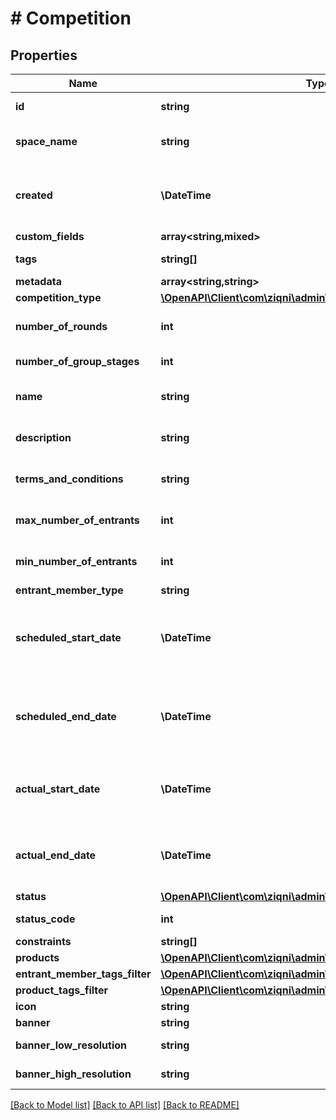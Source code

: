 # # Competition

## Properties

Name | Type | Description | Notes
------------ | ------------- | ------------- | -------------
**id** | **string** | A unique system generated identifier |
**space_name** | **string** | This is the space name which is linked to the account |
**created** | **\DateTime** | ISO8601 timestamp for when a Model was created. All records are stored in UTC time zone |
**custom_fields** | **array<string,mixed>** |  | [optional]
**tags** | **string[]** | A list of id&#39;s used to tag models | [optional]
**metadata** | **array<string,string>** |  | [optional]
**competition_type** | [**\OpenAPI\Client\com\ziqni\admin\sdk\model\CompetitionType**](CompetitionType.md) |  |
**number_of_rounds** | **int** | Number of rounds to be played in a competition |
**number_of_group_stages** | **int** | Number of group stages | [optional]
**name** | **string** | A name or a name of a competition. Can be translated |
**description** | **string** | Description of the competition. Can be translated | [optional]
**terms_and_conditions** | **string** | Terms and conditions of a competition. Can be translated | [optional]
**max_number_of_entrants** | **int** | Maximum number of partiipants allowed in a competition | [optional]
**min_number_of_entrants** | **int** | Maximum number of partiipants allowed in a competition |
**entrant_member_type** | **string** |  | [optional]
**scheduled_start_date** | **\DateTime** | ISO8601 timestamp for when a Competition should start. All records are stored in UTC time zone |
**scheduled_end_date** | **\DateTime** | ISO8601 timestamp for when a Competition should end. All records are stored in UTC time zone |
**actual_start_date** | **\DateTime** | ISO8601 timestamp for when a Competition started. All records are stored in UTC time zone | [optional] [readonly]
**actual_end_date** | **\DateTime** | ISO8601 timestamp for when a Competition ended. All records are stored in UTC time zone | [optional] [readonly]
**status** | [**\OpenAPI\Client\com\ziqni\admin\sdk\model\CompetitionStatus**](CompetitionStatus.md) |  |
**status_code** | **int** | The code of the competition | [optional] [readonly]
**constraints** | **string[]** | Additional constraints |
**products** | [**\OpenAPI\Client\com\ziqni\admin\sdk\model\ProductReduced[]**](ProductReduced.md) |  |
**entrant_member_tags_filter** | [**\OpenAPI\Client\com\ziqni\admin\sdk\model\DependantOn**](DependantOn.md) |  | [optional]
**product_tags_filter** | [**\OpenAPI\Client\com\ziqni\admin\sdk\model\DependantOn**](DependantOn.md) |  | [optional]
**icon** | **string** | Link to the icon | [optional]
**banner** | **string** | Link to the banner | [optional]
**banner_low_resolution** | **string** | Link to the bannerLowResolution | [optional]
**banner_high_resolution** | **string** | Link to the bannerHighResolution | [optional]

[[Back to Model list]](../../README.md#models) [[Back to API list]](../../README.md#endpoints) [[Back to README]](../../README.md)
